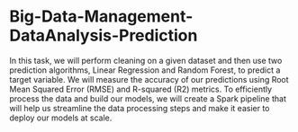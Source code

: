 # Big-Data-Management-DataAnalysis-Prediction
In this task, we will perform cleaning on a given dataset and then use two prediction algorithms, Linear Regression and Random Forest, to predict a target variable. We will measure the accuracy of our predictions using Root Mean Squared Error (RMSE) and R-squared (R2) metrics. To efficiently process the data and build our models, we will create a Spark pipeline that will help us streamline the data processing steps and make it easier to deploy our models at scale.
